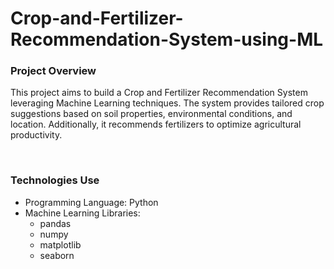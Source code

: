 # Crop-and-Fertilizer-Recommendation-System-using-ML

<h3>Project Overview</h3>
<p>This project aims to build a Crop and Fertilizer Recommendation System leveraging Machine Learning techniques. The system provides tailored crop suggestions based on soil properties, environmental conditions, and location. Additionally, it recommends fertilizers to optimize agricultural productivity.</p>
<br>
<h3>Technologies Use</h3>
<ul>
<li>Programming Language: Python</li>
<li>Machine Learning Libraries:
<ul>
<li>pandas</li>
<li>numpy</li>
<li>matplotlib</li>
<li>seaborn</li>
</ul>
</li>
</ul>
